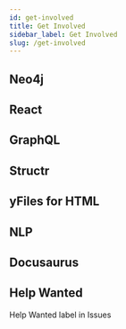 ```yaml
---
id: get-involved
title: Get Involved
sidebar_label: Get Involved
slug: /get-involved
---
```


## Neo4j

## React

## GraphQL

## Structr

## yFiles for HTML

## NLP

## Docusaurus


## Help Wanted

Help Wanted label in Issues
